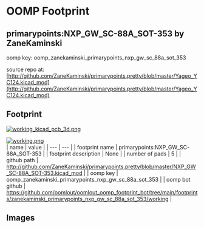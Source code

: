 # OOMP Footprint  
## primarypoints:NXP_GW_SC-88A_SOT-353  by ZaneKaminski  
  
oomp key: oomp_zanekaminski_primarypoints_nxp_gw_sc_88a_sot_353  
  
source repo at: [http://github.com/ZaneKaminski/primarypoints.pretty/blob/master/Yageo_YC124.kicad_mod](http://github.com/ZaneKaminski/primarypoints.pretty/blob/master/Yageo_YC124.kicad_mod)  
## Footprint  
  
[![working_kicad_pcb_3d.png](working_kicad_pcb_3d_600.png)](working_kicad_pcb_3d.png)  
  
[![working.png](working_600.png)](working.png)  
| name | value | 
| --- | --- | 
| footprint name | primarypoints:NXP_GW_SC-88A_SOT-353 | 
| footprint description | None | 
| number of pads | 5 | 
| github path | http://github.com/ZaneKaminski/primarypoints.pretty/blob/master/NXP_GW_SC-88A_SOT-353.kicad_mod | 
| oomp key | oomp_zanekaminski_primarypoints_nxp_gw_sc_88a_sot_353 | 
| oomp bot github | https://github.com/oomlout/oomlout_oomp_footprint_bot/tree/main/footprints/zanekaminski_primarypoints_nxp_gw_sc_88a_sot_353/working | 
## Images  
